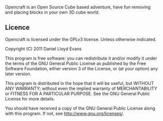 Opencraft is an Open Source Cube based adventure, have fun removing and placing blocks in your own 3D cube world.

Licence
-------

Opencraft is licensed under the GPLv3 license. Unless otherwise indicated.

Copyright (C) 2011  Daniel Lloyd Evans

This program is free software: you can redistribute it and/or modify
it under the terms of the GNU General Public License as published by
the Free Software Foundation, either version 3 of the License, or
(at your option) any later version.

This program is distributed in the hope that it will be useful,
but WITHOUT ANY WARRANTY; without even the implied warranty of
MERCHANTABILITY or FITNESS FOR A PARTICULAR PURPOSE.  See the
GNU General Public License for more details.

You should have received a copy of the GNU General Public License
along with this program.  If not, see <http://www.gnu.org/licenses/>.

